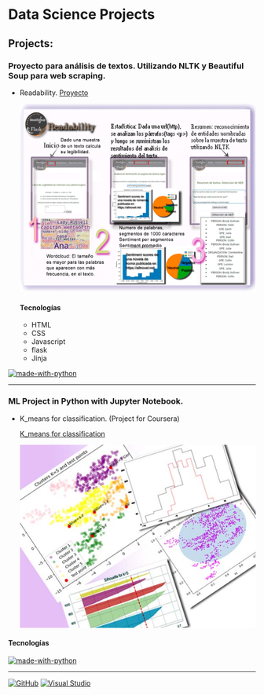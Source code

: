 # Data Science Projects

## Projects:

### Proyecto para análisis de textos. Utilizando NLTK y Beautiful Soup para web scraping.

+ Readability.
  [Proyecto](/../../../../irenediaz1974/CS50/blob/main/project/README.md)
  

     ![Readability_imagen](/images/image5.png)
  
  #### Tecnologías
  + HTML
  + CSS
  + Javascript
  + flask
  + Jinja
 
 [![made-with-python](https://img.shields.io/badge/Made%20with-Python-1f425f.svg)](https://www.python.org/)
   
* * *

### ML Project in Python with Jupyter Notebook.

+ K_means for classification. (Project for Coursera)

  [K_means for classification](K_means_project.ipynb)

 
  ![Bank-note dataset with 5 clusters](/images/image3.jpg)

#### Tecnologías

[![made-with-python](https://img.shields.io/badge/Made%20with-Python-1f425f.svg)](https://www.python.org/)


* * *

[![GitHub](https://badgen.net/badge/icon/github?icon=github&label)](https://github.com)
[![Visual Studio](https://badgen.net/badge/icon/visualstudio?icon=visualstudio&label)](https://visualstudio.microsoft.com)

<!--
**irenediaz1974/irenediaz1974** is a ✨ _special_ ✨ repository because its `README.md` (this file) appears on your GitHub profile.

Here are some ideas to get you started:

- 🔭 I’m currently working on ...
- 🌱 I’m currently learning ...
- 👯 I’m looking to collaborate on ...
- 🤔 I’m looking for help with ...
- 💬 Ask me about ...
- 📫 How to reach me: ...
- 😄 Pronouns: ...
- ⚡ Fun fact: ...
-->
